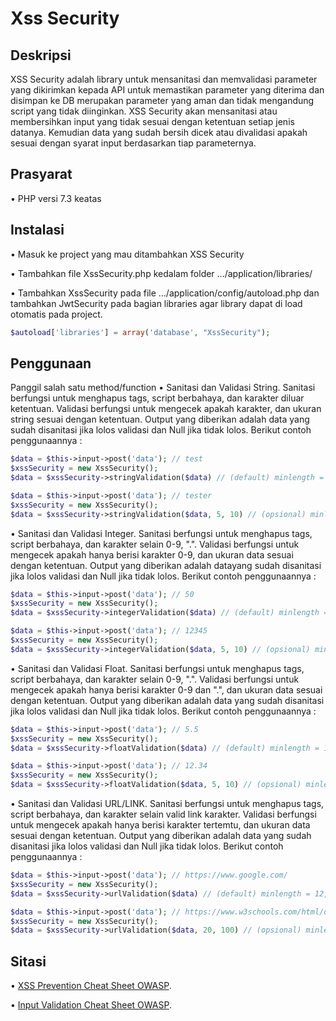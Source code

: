 # Xss Security

## Deskripsi

XSS Security adalah library untuk mensanitasi dan memvalidasi parameter yang dikirimkan kepada API untuk memastikan parameter yang diterima dan disimpan ke DB merupakan parameter yang aman dan tidak mengandung script yang tidak diinginkan. XSS Security akan mensanitasi atau membersihkan input yang tidak sesuai dengan ketentuan setiap jenis datanya. Kemudian data yang sudah bersih dicek atau divalidasi apakah sesuai dengan syarat input berdasarkan tiap parameternya.

## Prasyarat

• PHP versi 7.3 keatas

## Instalasi

• Masuk ke project yang mau ditambahkan XSS Security

• Tambahkan file XssSecurity.php kedalam folder …/application/libraries/

• Tambahkan XssSecurity pada file …/application/config/autoload.php dan tambahkan JwtSecurity pada bagian libraries agar library dapat di load otomatis pada project.

```php
$autoload['libraries'] = array('database', "XssSecurity");
```

## Penggunaan

Panggil salah satu method/function
• Sanitasi dan Validasi String.
Sanitasi berfungsi untuk menghapus tags, script berbahaya, dan karakter diluar ketentuan. Validasi berfungsi untuk mengecek apakah karakter, dan ukuran string sesuai dengan ketentuan. Output yang diberikan adalah data yang sudah disanitasi jika lolos validasi dan Null jika tidak lolos.
Berikut contoh penggunaannya :

```php
$data = $this->input->post('data'); // test
$xssSecurity = new XssSecurity();
$data = $xssSecurity->stringValidation($data) // (default) minlength = 4, maxlength = 30
```

```php
$data = $this->input->post('data'); // tester
$xssSecurity = new XssSecurity();
$data = $xssSecurity->stringValidation($data, 5, 10) // (opsional) minlength = 5, maxlength = 10
```

• Sanitasi dan Validasi Integer.
Sanitasi berfungsi untuk menghapus tags, script berbahaya, dan karakter selain 0-9, ".". Validasi berfungsi untuk mengecek apakah hanya berisi karakter 0-9, dan ukuran data sesuai dengan ketentuan. Output yang diberikan adalah datayang sudah disanitasi jika lolos validasi dan Null jika tidak lolos.
Berikut contoh penggunaannya :

```php
$data = $this->input->post('data'); // 50
$xssSecurity = new XssSecurity();
$data = $xssSecurity->integerValidation($data) // (default) minlength = 1, maxlength = 20
```

```php
$data = $this->input->post('data'); // 12345
$xssSecurity = new XssSecurity();
$data = $xssSecurity->integerValidation($data, 5, 10) // (opsional) minlength = 5, maxlength = 10
```

• Sanitasi dan Validasi Float.
Sanitasi berfungsi untuk menghapus tags, script berbahaya, dan karakter selain 0-9, ".". Validasi berfungsi untuk mengecek apakah hanya berisi karakter 0-9 dan ".", dan ukuran data sesuai dengan ketentuan. Output yang diberikan adalah data yang sudah disanitasi jika lolos validasi dan Null jika tidak lolos.
Berikut contoh penggunaannya :

```php
$data = $this->input->post('data'); // 5.5
$xssSecurity = new XssSecurity();
$data = $xssSecurity->floatValidation($data) // (default) minlength = 1, maxlength = 20
```

```php
$data = $this->input->post('data'); // 12.34
$xssSecurity = new XssSecurity();
$data = $xssSecurity->floatValidation($data, 5, 10) // (opsional) minlength = 5, maxlength = 10
```

• Sanitasi dan Validasi URL/LINK.
Sanitasi berfungsi untuk menghapus tags, script berbahaya, dan karakter selain valid link karakter. Validasi berfungsi untuk mengecek apakah hanya berisi karakter tertemtu, dan ukuran data sesuai dengan ketentuan. Output yang diberikan adalah data yang sudah disanitasi jika lolos validasi dan Null jika tidak lolos.
Berikut contoh penggunaannya :

```php
$data = $this->input->post('data'); // https://www.google.com/
$xssSecurity = new XssSecurity();
$data = $xssSecurity->urlValidation($data) // (default) minlength = 12, maxlength = 50
```

```php
$data = $this->input->post('data'); // https://www.w3schools.com/html/default.asp
$xssSecurity = new XssSecurity();
$data = $xssSecurity->urlValidation($data, 20, 100) // (opsional) minlength = 20, maxlength = 100
```

## Sitasi

• [XSS Prevention Cheat Sheet OWASP](https://owasp.org/www-community/attacks/xss/).

• [Input Validation Cheat Sheet OWASP](https://cheatsheetseries.owasp.org/cheatsheets/Input_Validation_Cheat_Sheet.html).
